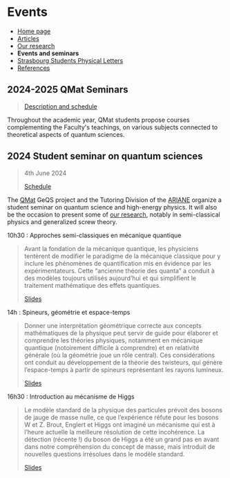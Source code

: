 # Events

- [Home page](index.md)
- [Articles](articles.md)
- [Our research](research.md)
- **Events and seminars**
- [Strasbourg Students Physical Letters](journal.md)
- [References](references.md)

## 2024-2025 QMat Seminars
  > [Description and schedule](events/qmat_seminars.md)

Throughout the academic year, QMat students propose courses complementing the Faculty's teachings, on various subjects connected to theoretical aspects of quantum sciences.

## 2024 Student seminar on quantum sciences
  > 4th June 2024
  > 
  > [Schedule](events/seminar2024.pdf)

The [QMat](https://qmat.unistra.fr/) GeQS project and the Tutoring Division of the [ARIANE](https://www.asso-ariane.fr/) organize a student seminar on quantum science and high-energy physics. It will also be the occasion to present some of [our research](research.md), notably in semi-classical physics and generalized screw theory.

10h30 : Approches semi-classiques en mécanique quantique

  > Avant la fondation de la mécanique quantique, les physiciens tentèrent de modifier le paradigme de la mécanique classique pour y inclure les phénomènes de quantification mis en évidence par les expérimentateurs. Cette “ancienne théorie des quanta” a conduit à des modèles toujours utilisés aujourd’hui et qui simplifient le traitement mathématique des effets quantiques.
  > 
  > [Slides](events/Approches_semi-classiques.pdf)

14h : Spineurs, géométrie et espace-temps

  > Donner une interprétation géométrique correcte aux concepts mathématiques de la physique peut servir de guide pour élaborer et comprendre les théories physiques, notamment en mécanique quantique (notoirement difficile à comprendre) et en relativité générale (où la géométrie joue un rôle central). Ces considérations ont conduit au développement de la théorie des twisteurs, qui génère l’espace-temps à partir de spineurs représentant les rayons lumineux.
  >
  > [Slides](events/Spineurs_géométrie_espace-temps.pdf)

16h30 : Introduction au mécanisme de Higgs

  > Le modèle standard de la physique des particules prévoit des bosons de jauge de masse nulle, ce que l’expérience réfute pour les bosons W et Z. Brout, Englert et Higgs ont imaginé un mécanisme qui est à l’heure actuelle la meilleure résolution de cette incohérence. La détection (récente !) du boson de Higgs a été un grand pas en avant dans notre compréhension du concept de masse, mais introduit de nouvelles questions irrésolues dans le modèle standard.
  >
  > [Slides](events/Mécanisme_higgs.pdf)
